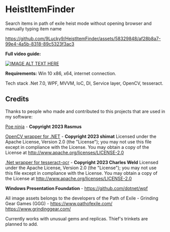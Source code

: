 # HeistItemFinder
Search items in path of exile heist mode without opening browser and manually typing item name

https://github.com/9Lucky9/HeistItemFinder/assets/58329848/af28b8a7-99e4-4a5b-8318-89c5323f3ac3

**Full video guide:**

[![IMAGE ALT TEXT HERE](https://img.youtube.com/vi/Vco8npopcOk/0.jpg)](https://www.youtube.com/watch?v=Vco8npopcOk)


**Requirements:**
Win 10 x86, x64, internet connection.

Tech stack
.Net 7.0, WPF, MVVM, IoC, DI, Service layer, OpenCV, tesseract.

## Credits

Thanks to people who made and contributed to this projects that are used in my software:

[Poe ninja](https://poe.ninja/) - **Copyright 2023 Rasmus**

[OpenCV wrapper for .NET](https://github.com/shimat/opencvsharp) - 
**Copyright 2023 shimat**
Licensed under the Apache License, Version 2.0 (the "License");
you may not use this file except in compliance with the License.
You may obtain a copy of the License at
http://www.apache.org/licenses/LICENSE-2.0


[.Net wrapper for tesseract-ocr](https://github.com/charlesw/tesseract) -
**Copyright 2023 Charles Weld**
Licensed under the Apache License, Version 2.0 (the "License");
you may not use this file except in compliance with the License.
You may obtain a copy of the License at
http://www.apache.org/licenses/LICENSE-2.0


**Windows Presentation Foundation** - https://github.com/dotnet/wpf

All image assets belongs to the developers of the Path of Exile - Grinding Gear Games (GGG) - https://www.pathofexile.com/ https://www.grindinggear.com/

Currently works with unusual gems and replicas. Thief's trinkets are planned to add.

